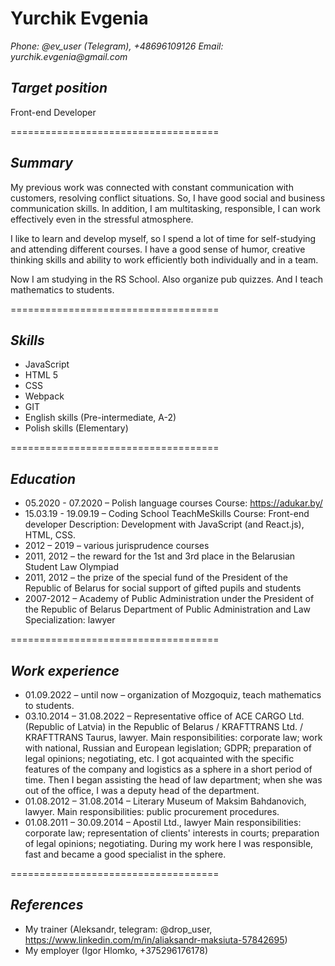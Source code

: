 # **Yurchik Evgenia**

_Phone: @ev_user (Telegram), +48696109126_
_Email: yurchik.evgenia@gmail.com_

## _Target position_

Front-end Developer

====================================
## _Summary_

My previous work was connected with constant communication with customers, resolving conflict situations. So, I have good social and business communication skills. In addition, I am multitasking, responsible, I can work effectively even in the stressful atmosphere.

I like to learn and develop myself, so I spend a lot of time for self-studying and attending different courses.
I have a good sense of humor, creative thinking skills and ability to work efficiently both individually and in a team.

Now I am studying in the RS School.
Also organize pub quizzes. And I teach mathematics to students.

====================================
## _Skills_

- JavaScript
- HTML 5
- CSS
- Webpack
- GIT
- English skills (Pre-intermediate, A-2)
- Polish skills (Elementary)

====================================
## _Education_

- 05.2020 - 07.2020 – Polish language courses
  Course: https://adukar.by/
- 15.03.19 - 19.09.19 – Coding School TeachMeSkills
  Course: Front-end developer
  Description: Development with JavaScript (and React.js), HTML, CSS.
- 2012 – 2019 – various jurisprudence courses
- 2011, 2012 – the reward for the 1st and 3rd place in the Belarusian Student Law Olympiad
- 2011, 2012 – the prize of the special fund of the President of the Republic of Belarus for social support of gifted pupils and students
- 2007-2012 – Academy of Public Administration under the President of the Republic of Belarus
  Department of Public Administration and Law
  Specialization: lawyer

====================================
## _Work experience_

- 01.09.2022 – until now – organization of Mozgoquiz, teach mathematics to students.
- 03.10.2014 – 31.08.2022 – Representative office of ACE CARGO Ltd. (Republic of Latvia) in the Republic of Belarus / KRAFTTRANS Ltd. / KRAFTTRANS Taurus, lawyer.
  Main responsibilities: corporate law; work with national, Russian and European legislation; GDPR; preparation of legal opinions; negotiating, etc.
  I got acquainted with the specific features of the company and logistics as a sphere in a short period of time. Then I began assisting the head of law department; when she was out of the office, I was a deputy head of the department.
- 01.08.2012 – 31.08.2014 – Literary Museum of Maksim Bahdanovich, lawyer.
  Main responsibilities: public procurement procedures.
- 01.08.2011 – 30.09.2014 – Apostil Ltd., lawyer
  Main responsibilities: corporate law; representation of clients' interests in courts; preparation of legal opinions; negotiating.
  During my work here I was responsible, fast and became a good specialist in the sphere.

====================================
## _References_

- My trainer (Aleksandr, telegram: @drop_user, https://www.linkedin.com/m/in/aliaksandr-maksiuta-57842695)
- My employer (Igor Hlomko, +375296176178)
